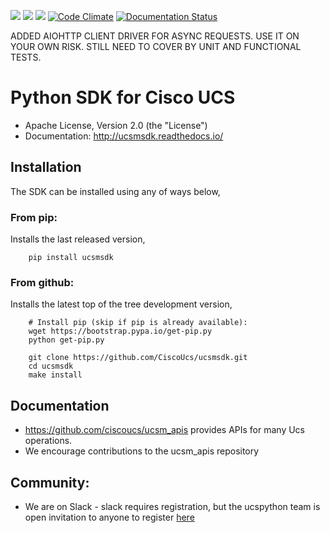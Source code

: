 [![](https://img.shields.io/travis/CiscoUcs/ucsmsdk.svg)](https://travis-ci.org/CiscoUcs/ucsmsdk)
[![](https://ucspython.herokuapp.com/badge.svg)](https://ucspython.herokuapp.com)
[![](https://img.shields.io/pypi/v/ucsmsdk.svg)](https://pypi.python.org/pypi/ucsmsdk)
[![Code Climate](https://codeclimate.com/github/CiscoUcs/ucsmsdk/badges/gpa.svg)](https://codeclimate.com/github/CiscoUcs/ucsmsdk)
[![Documentation Status](https://readthedocs.org/projects/ucsmsdk/badge/?version=latest)](http://ucsmsdk.readthedocs.io/en/latest/?badge=latest)

ADDED AIOHTTP CLIENT DRIVER FOR ASYNC REQUESTS. USE IT ON YOUR OWN RISK. STILL NEED TO COVER BY UNIT AND FUNCTIONAL TESTS.

# Python SDK for Cisco UCS

* Apache License, Version 2.0 (the "License")
* Documentation: http://ucsmsdk.readthedocs.io/

## Installation

The SDK can be installed using any of ways below,

### From pip:

Installs the last released version,

```
    pip install ucsmsdk
```

### From github:

Installs the latest top of the tree development version,

```
    # Install pip (skip if pip is already available):
    wget https://bootstrap.pypa.io/get-pip.py
    python get-pip.py

    git clone https://github.com/CiscoUcs/ucsmsdk.git
    cd ucsmsdk
    make install
```

## Documentation

* https://github.com/ciscoucs/ucsm_apis provides APIs for many Ucs operations.
* We encourage contributions to the ucsm_apis repository


## Community:

* We are on Slack - slack requires registration, but the ucspython team is open invitation to
  anyone to register [here](https://ucspython.herokuapp.com)
